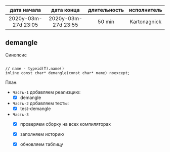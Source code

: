 
| дата начала         |   дата конца        | длительность | исполнитель  |
|:-------------------:|:-------------------:|:------------:|:------------:|
| 2020y-03m-27d 23:05 | 2020y-03m-27d 23:55 | 50 min       | Kartonagnick |

demangle
---

Синопсис

```

// name - typeid(T).name()
inline const char* demangle(const char* name) noexcept;

```

План:  
  - `Часть-1`  добавляем реализцию:  
    - [x] demangle
  - `Часть-2` добавляем тесты:  
    - [x] test-demangle
  - `Часть-3`
    - [x] проверяем сборку на всех компиляторах  
    - [x] заполняем историю  
    - [x] обновляем таблицу  


